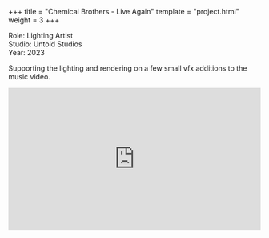 +++
title = "Chemical Brothers - Live Again"
template = "project.html"
weight = 3
+++

Role: Lighting Artist  
Studio: Untold Studios  
Year: 2023  

Supporting the lighting and rendering on a few small vfx additions to the music video.

<div style="padding:56.25% 0 0 0;position:relative;"><iframe src="https://player.vimeo.com/video/994623256?h=e36e60a4b3&amp;badge=0&amp;autopause=0&amp;player_id=0&amp;app_id=58479" frameborder="0" allow="autoplay; fullscreen; picture-in-picture; clipboard-write" style="position:absolute;top:0;left:0;width:100%;height:100%;" title="chem_bros_live_again"></iframe></div><script src="https://player.vimeo.com/api/player.js"></script>
